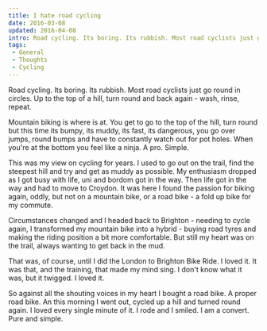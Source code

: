 ```yaml
---
title: I hate road cycling
date: 2016-03-08
updated: 2016-04-08
intro: Road cycling. Its boring. Its rubbish. Most road cyclists just go round in circles. Up to the top of a hill, turn round and back again - wash, rinse, repeat. ...
tags:
 - General
 - Thoughts
 - Cycling
---
```


<p>Road cycling. Its boring. Its rubbish. Most road cyclists just go round in circles. Up to the top of a hill, turn round and back again - wash, rinse, repeat.</p>

<p>Mountain biking is where is at. You get to go to the top of the hill, turn round but this time its bumpy, its muddy, its fast, its dangerous, you go over jumps, round bumps and have to constantly watch out for pot holes. When you're at the bottom you feel like a ninja. A pro. Simple.</p>



<p>This was my view on cycling for years. I used to go out on the trail, find the steepest hill and try and get as muddy as possible. My enthusiasm dropped as I got busy with life, uni and bordom got in the way. Then life got in the way and had to move to Croydon. It was here I found the passion for biking again, oddly, but not on a mountain bike, or a road bike - a fold up bike for my commute.</p>



<p>Circumstances changed and I headed back to Brighton - needing to cycle again, I transformed my mountain bike into a hybrid - buying road tyres and making the riding position a bit more comfortable. But still my heart was on the trail, always wanting to get back in the mud.</p>



<p>That was, of course, until I did the London to Brighton Bike Ride. I loved it. It was that, and the training, that made my mind sing. I don't know what it was, but it twigged. I loved it.</p>



<p>So against all the shouting voices in my heart I bought a road bike. A proper road bike. An this morning I went out, cycled up a hill and turned round again. I loved every single minute of it. I rode and I smiled. I am a convert. Pure and simple.</p>